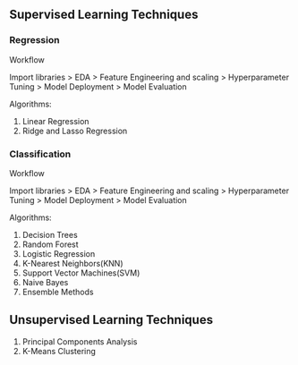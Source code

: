 ## Supervised Learning Techniques

### Regression

Workflow 

Import libraries > EDA > Feature Engineering and scaling > Hyperparameter Tuning > Model Deployment > Model Evaluation

Algorithms:
1. Linear Regression
2. Ridge and Lasso Regression


### Classification

Workflow

Import libraries > EDA > Feature Engineering and scaling > Hyperparameter Tuning > Model Deployment > Model Evaluation

Algorithms:
1. Decision Trees
2. Random Forest
3. Logistic Regression
4. K-Nearest Neighbors(KNN)
5. Support Vector Machines(SVM)
6. Naive Bayes 
7. Ensemble Methods

## Unsupervised Learning Techniques

1. Principal Components Analysis
2. K-Means Clustering
